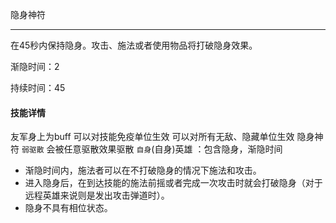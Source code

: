 隐身神符

---

在45秒内保持隐身。攻击、施法或者使用物品将打破隐身效果。

渐隐时间：2

持续时间：45

#### 技能详情

友军身上为buff  可以对技能免疫单位生效  可以对所有无敌、隐藏单位生效  隐身神符 `弱驱散` 会被任意驱散效果驱散 `自身`(自身)英雄 ：包含隐身，渐隐时间

- 渐隐时间内，施法者可以在不打破隐身的情况下施法和攻击。
- 进入隐身后，在到达技能的施法前摇或者完成一次攻击时就会打破隐身（对于远程英雄来说则是发出攻击弹道时）。
- 隐身不具有相位状态。